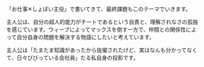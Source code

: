 「お仕事✕しょぼい主役」で書いてきて、最終課題もこのテーマでいきます。

主人公は、自分の超人的能力がチートであるという自責と、理解されなさの孤独を感じています。ウィーブによってマックスを倒す一方で、仲間との関係性によって自分自身の問題を解決する物語にしたいと考えています。

主人公は「たまたま知識があったから抜擢されたけど、実はなんも分かってなくて、日々びびっている会社員」たる私自身の投影です。
